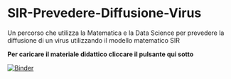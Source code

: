 # SIR-Prevedere-Diffusione-Virus

Un percorso che utilizza la Matematica e la Data Science per prevedere la diffusione di un virus utilizzando il modello matematico SIR

**Per caricare il materiale didattico cliccare il pulsante qui sotto** 

[![Binder](https://mybinder.org/badge_logo.svg)](https://mybinder.org/v2/gh/FEM-modena/SIR-Prevedere-Diffusione-Virus/master)
